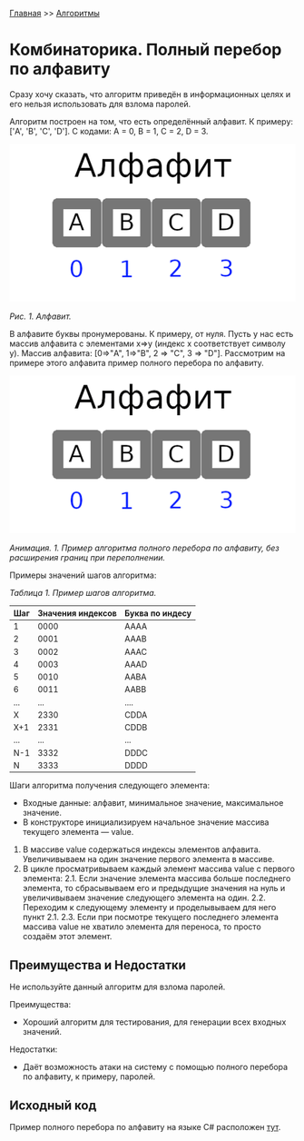 [Главная](https://dmitriysidyakin.github.io/School-IT/) >> [Алгоритмы](https://dmitriysidyakin.github.io/School-IT/csharp-articles/ru-ru/algorithms-on-csharp/)

# Комбинаторика. Полный перебор по алфавиту

Сразу хочу сказать, что алгоритм приведён в информационных целях и его нельзя использовать для взлома паролей.

Алгоритм построен на том, что есть определённый алфавит. К примеру: ['A', 'B', 'C', 'D'].
С кодами: A = 0, B = 1, C = 2, D = 3.

![Алфавит](img/alphabet.png)

*Рис. 1. Алфавит.*

В алфавите буквы пронумерованы. К примеру, от нуля. Пусть у нас есть массив алфавита с элементами x=>y (индекс x соответствует символу y). Массив алфавита: [0=>"A", 1=>"B", 2 => "C", 3 => "D"]. Рассмотрим на примере этого алфавита пример полного перебора по алфавиту.

![Процесс перебора](img/process.gif)

*Анимация. 1. Пример алгоритма полного перебора по алфавиту, без расширения границ при переполнении.*

Примеры значений шагов алгоритма:

*Таблица 1. Пример шагов алгоритма.*

| Шаг	| Значения индексов	| Буква по индесу |
|-------|-------------------|-----------------|
| 1	    | 0000	            | AAAA            |
| 2	    | 0001	            | AAAB            |
| 3	    | 0002	            | AAAC            |
| 4	    | 0003	            | AAAD            |
| 5	    | 0010	            | AABA            |
| 6	    | 0011	            | AABB            |
| ...   | ...	            | ....            |
| X	    | 2330	            | CDDA            |
| X+1	| 2331	            | CDDB            |
| ...   | ...	            | ...             |
| N-1	| 3332	            | DDDC            |
| N	    | 3333	            | DDDD            |

Шаги алгоритма получения следующего элемента:

- Входные данные: алфавит, минимальное значение, максимальное значение.
- В конструкторе инициализируем начальное значение массива текущего элемента — value.
1. В массиве value содержаться индексы элементов алфавита. Увеличивываем на один значение первого элемента в массиве.
2. В цикле просматривываем каждый элемент массива value с первого элемента:
	2.1. Если значение элемента массива больше последнего элемента, то сбрасывываем его и предыдущие значения на нуль и увеличивываем значение следующего элемента на один.
	2.2. Переходим к следующему элементу и проделывываем для него пункт 2.1.
	2.3. Если при посмотре текущего последнего элемента массива value не хватило элемента для переноса, то просто создаём этот элемент.
	
## Преимущества и Недостатки

Не используйте данный алгоритм для взлома паролей.

Преимущества:

- Хороший алгоритм для тестирования, для генерации всех входных значений.

Недостатки:

- Даёт возможность атаки на систему с помощью полного перебора по алфавиту, к примеру, паролей.


## Исходный код

Пример полного перебора по алфавиту на языке C# расположен [тут](https://github.com/DmitriySidyakin/School-IT/tree/main/csharp-articles/ru-ru/algorithms-on-csharp/articles/0003-Brute-force-sample/BruteForceSample).
